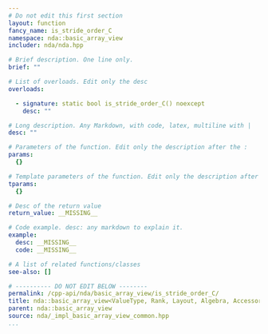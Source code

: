 ```yaml
---
# Do not edit this first section
layout: function
fancy_name: is_stride_order_C
namespace: nda::basic_array_view
includer: nda/nda.hpp

# Brief description. One line only.
brief: ""

# List of overloads. Edit only the desc
overloads:

  - signature: static bool is_stride_order_C() noexcept
    desc: ""

# Long description. Any Markdown, with code, latex, multiline with |
desc: ""

# Parameters of the function. Edit only the description after the :
params:
  {}

# Template parameters of the function. Edit only the description after the :
tparams:
  {}

# Desc of the return value
return_value: __MISSING__

# Code example. desc: any markdown to explain it.
example:
  desc: __MISSING__
  code: __MISSING__

# A list of related functions/classes
see-also: []

# ---------- DO NOT EDIT BELOW --------
permalink: /cpp-api/nda/basic_array_view/is_stride_order_C/
title: nda::basic_array_view<ValueType, Rank, Layout, Algebra, AccessorPolicy, OwningPolicy>::is_stride_order_C
parent: nda::basic_array_view
source: nda/_impl_basic_array_view_common.hpp
...
```


